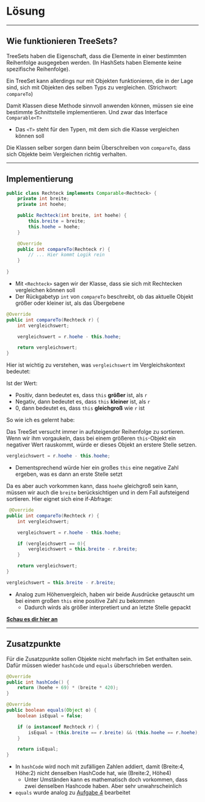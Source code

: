 # Lösung
***

## Wie funktionieren TreeSets?

TreeSets haben die Eigenschaft, dass die Elemente in einer bestimmten Reihenfolge ausgegeben werden. (In HashSets haben
Elemente keine spezifische Reihenfolge).

Ein TreeSet kann allerdings nur mit Objekten funktionieren, die in der Lage sind, sich mit Objekten des selben Typs zu
vergleichen. (Strichwort: `compareTo`)

Damit Klassen diese Methode sinnvoll anwenden können, müssen sie eine bestimmte Schnittstelle implementieren. Und zwar
das Interface ``Comparable<T>``
* Das ``<T>`` steht für den Typen, mit dem sich die Klasse vergleichen können soll

Die Klassen selber sorgen dann beim Überschreiben von ``compareTo``, dass sich Objekte beim Vergleichen richtig verhalten.

***

## Implementierung

````java
public class Rechteck implements Comparable<Rechteck> {
    private int breite;
    private int hoehe;

    public Rechteck(int breite, int hoehe) {
        this.breite = breite;
        this.hoehe = hoehe;
    }

    @Override
    public int compareTo(Rechteck r) {
        // ... Hier kommt Logik rein
    }
    
}
````
* Mit ``<Rechteck>`` sagen wir der Klasse, dass sie sich mit Rechtecken vergleichen können soll
* Der Rückgabetyp ``int`` von `compareTo` beschreibt, ob das aktuelle Objekt größer oder kleiner ist, als das Übergebene

````java
@Override
public int compareTo(Rechteck r) {
    int vergleichswert;

    vergleichswert = r.hoehe - this.hoehe;

    return vergleichswert;
}
````

Hier ist wichtig zu verstehen, was ``vergleichswert`` im Vergleichskontext bedeutet:

Ist der Wert:
* Positiv, dann bedeutet es, dass ``this`` **größer** ist, als `r`
* Negativ, dann bedeutet es, dass ``this`` **kleiner** ist, als `r`
* 0, dann bedeutet es, dass ``this`` **gleichgroß** wie `r` ist

So wie ich es gelernt habe:

Das TreeSet versucht immer in aufsteigender Reihenfolge zu sortieren. Wenn wir ihm vorgaukeln, dass bei einem größeren
``this``-Objekt ein negativer Wert rauskommt, würde er dieses Objekt an erstere Stelle setzen.
````java
vergleichswert = r.hoehe - this.hoehe;
````
* Dementsprechend würde hier ein großes ``this`` eine negative Zahl ergeben, was es dann an erste Stelle setzt

Da es aber auch vorkommen kann, dass ``hoehe`` gleichgroß sein kann, müssen wir auch die `breite` berücksichtigen
und in dem Fall aufsteigend sortieren. Hier eignet sich eine if-Abfrage:

````java
 @Override
public int compareTo(Rechteck r) {
    int vergleichswert;

    vergleichswert = r.hoehe - this.hoehe;

    if (vergleichswert == 0){
        vergleichswert = this.breite - r.breite;
    }

    return vergleichswert;
}
````
````java
vergleichswert = this.breite - r.breite;
````
* Analog zum Höhenvergleich, haben wir beide Ausdrücke getauscht um bei einem großen ``this`` eine positive Zahl zu bekommen
  * Dadurch wirds als größer interpretiert und an letzte Stelle gepackt

**[Schau es dir hier an](Rechteck.java)**

***
## Zusatzpunkte

Für die Zusatzpunkte sollen Objekte nicht mehrfach im Set enthalten sein. Dafür müssen wieder ``hashCode`` und ``equals``
überschrieben werden.


````java
@Override
public int hashCode() {
    return (hoehe + 69) * (breite * 420);
}

@Override
public boolean equals(Object o) {
    boolean isEqual = false;

    if (o instanceof Rechteck r) {
        isEqual = (this.breite == r.breite) && (this.hoehe == r.hoehe);
    }

    return isEqual;
}
````
* In ``hashCode`` wird noch mit zufälligen Zahlen addiert, damit (Breite:4, Höhe:2) nicht denselben HashCode hat, wie
  (Breite:2, Höhe4)
  * Unter Umständen kann es mathematisch doch vorkommen, dass zwei denselben Hashcode haben. Aber sehr unwahrscheinlich
* ``equals`` wurde analog zu [Aufgabe 4](../aufgabe_4) bearbeitet








